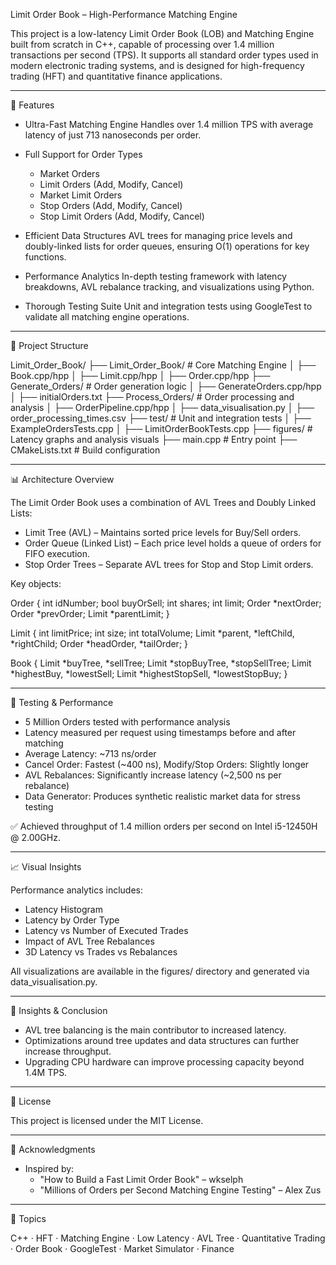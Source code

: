 
Limit Order Book – High-Performance Matching Engine

This project is a low-latency Limit Order Book (LOB) and Matching Engine built from scratch in C++, capable of processing over 1.4 million transactions per second (TPS). It supports all standard order types used in modern electronic trading systems, and is designed for high-frequency trading (HFT) and quantitative finance applications.

---

🚀 Features

- Ultra-Fast Matching Engine
  Handles over 1.4 million TPS with average latency of just 713 nanoseconds per order.

- Full Support for Order Types
  - Market Orders
  - Limit Orders (Add, Modify, Cancel)
  - Market Limit Orders
  - Stop Orders (Add, Modify, Cancel)
  - Stop Limit Orders (Add, Modify, Cancel)

- Efficient Data Structures
  AVL trees for managing price levels and doubly-linked lists for order queues, ensuring O(1) operations for key functions.

- Performance Analytics
  In-depth testing framework with latency breakdowns, AVL rebalance tracking, and visualizations using Python.

- Thorough Testing Suite
  Unit and integration tests using GoogleTest to validate all matching engine operations.

---

📁 Project Structure

Limit_Order_Book/
├── Limit_Order_Book/        # Core Matching Engine
│   ├── Book.cpp/hpp
│   ├── Limit.cpp/hpp
│   ├── Order.cpp/hpp
├── Generate_Orders/         # Order generation logic
│   ├── GenerateOrders.cpp/hpp
│   ├── initialOrders.txt
├── Process_Orders/          # Order processing and analysis
│   ├── OrderPipeline.cpp/hpp
│   ├── data_visualisation.py
│   ├── order_processing_times.csv
├── test/                    # Unit and integration tests
│   ├── ExampleOrdersTests.cpp
│   ├── LimitOrderBookTests.cpp
├── figures/                 # Latency graphs and analysis visuals
├── main.cpp                 # Entry point
├── CMakeLists.txt           # Build configuration

---

📊 Architecture Overview

The Limit Order Book uses a combination of AVL Trees and Doubly Linked Lists:

- Limit Tree (AVL) – Maintains sorted price levels for Buy/Sell orders.
- Order Queue (Linked List) – Each price level holds a queue of orders for FIFO execution.
- Stop Order Trees – Separate AVL trees for Stop and Stop Limit orders.

Key objects:

Order {
    int idNumber;
    bool buyOrSell;
    int shares;
    int limit;
    Order *nextOrder;
    Order *prevOrder;
    Limit *parentLimit;
}

Limit {
    int limitPrice;
    int size;
    int totalVolume;
    Limit *parent, *leftChild, *rightChild;
    Order *headOrder, *tailOrder;
}

Book {
    Limit *buyTree, *sellTree;
    Limit *stopBuyTree, *stopSellTree;
    Limit *highestBuy, *lowestSell;
    Limit *highestStopSell, *lowestStopBuy;
}

---

🧪 Testing & Performance

- 5 Million Orders tested with performance analysis
- Latency measured per request using timestamps before and after matching
- Average Latency: ~713 ns/order
- Cancel Order: Fastest (~400 ns), Modify/Stop Orders: Slightly longer
- AVL Rebalances: Significantly increase latency (~2,500 ns per rebalance)
- Data Generator: Produces synthetic realistic market data for stress testing

✅ Achieved throughput of 1.4 million orders per second on Intel i5-12450H @ 2.00GHz.

---

📈 Visual Insights

Performance analytics includes:

- Latency Histogram
- Latency by Order Type
- Latency vs Number of Executed Trades
- Impact of AVL Tree Rebalances
- 3D Latency vs Trades vs Rebalances

All visualizations are available in the figures/ directory and generated via data_visualisation.py.

---

🧠 Insights & Conclusion

- AVL tree balancing is the main contributor to increased latency.
- Optimizations around tree updates and data structures can further increase throughput.
- Upgrading CPU hardware can improve processing capacity beyond 1.4M TPS.

---

📜 License

This project is licensed under the MIT License.

---

🙌 Acknowledgments

- Inspired by:
  - "How to Build a Fast Limit Order Book" – wkselph
  - "Millions of Orders per Second Matching Engine Testing" – Alex Zus

---

📌 Topics

C++ · HFT · Matching Engine · Low Latency · AVL Tree · Quantitative Trading · Order Book · GoogleTest · Market Simulator · Finance
